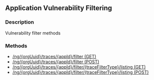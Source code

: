 ## Application Vulnerability Filtering
### Description
Vulnerability filter methods
### Methods
- [ /ng/{orgUuid}/traces/{appId}/filter (GET) ]( ./ca8346ff8b391aa4b832073961ad2000.md)
- [ /ng/{orgUuid}/traces/{appId}/filter (POST) ]( ./9a363fa74f0ebb6dee94af6b2658ad27.md)
- [ /ng/{orgUuid}/traces/{appId}/filter/{traceFilterType}/listing (GET) ]( ./b43b59f3ca9250738b2ddafc4e4ca784.md)
- [ /ng/{orgUuid}/traces/{appId}/filter/{traceFilterType}/listing (POST) ]( ./77f0f5d58764163164cbacda1b6b96f1.md)
